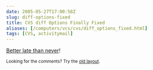 ```yaml
--- 
date: 2005-05-27T17:00:58Z
slug: diff-options-fixed
title: CVS diff Options Finally Fixed
aliases: [/computers/vcs/cvs/diff_options_fixed.html]
tags: [CVS, activitymail]
---
```


<p><a href="https://ccvs.cvshome.org/issues/show_bug.cgi?id=148" title="CVS Bug Report: cvs diff Should not parse diff options">Better late than never</a>!</p>

<p class="past"><small>Looking for the comments? Try the <a rel="nofollow" href="//past.justatheory.com/computers/vcs/cvs/diff_options_fixed.html">old layout</a>.</small></p>


